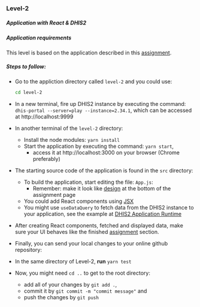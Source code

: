 ### Level-2
  ##### Application with React & DHIS2
  ##### Application requirements
  This level is based on the application described in this [assignment](https://www.fiftythreetwenty.com/learn/mandatory-exercises/individual/two/).

  ##### Steps to follow:
  - Go to the appliction directory called `level-2` and you could use:
    ```bash
    cd level-2
    ```

  - In a new terminal, fire up DHIS2 instance by executing the command: `dhis-portal --server=play --instance=2.34.1`, which can be accessed at http://localhost:9999
  - In another terminal of the `level-2` directory:
    - Install the node modules: `yarn install`
    - Start the application by executing the command: `yarn start`,
        - access it at http://localhost:3000 on your browser (Chrome preferably)
  - The starting source code of the application is found in the `src` directory:
    - To build the application, start editing the file: `App.js`:
      - Remember: make it look like [design](https://www.fiftythreetwenty.com/learn/mandatory-exercises/individual/two/) at the bottom of the assignment page
    - You could add React components using [JSX](https://ui.dhis2.nu/demo/?path=/story/alertbar--default)
    - You might use `useDataQuery` to fetch data from the DHIS2 instance to your application, see the example at [DHIS2 Application Runtime](https://runtime.dhis2.nu/#/hooks/useDataQuery)
  - After creating React components, fetched and displayed data, make sure your UI behaves like the finished [assignment](https://www.fiftythreetwenty.com/learn/mandatory-exercises/individual/two/) section.
 
 
  - Finally, you can send your local changes to your online github repository: 

  - In the same directory of Level-2, **run** ```yarn test```
  - Now, you might need ```cd ..``` to get to the root directory:
    - add all of your changes by ```git add .```, 
    - commit it by ```git commit -m "commit message"``` and 
    - push the changes by ```git push``` 

  
